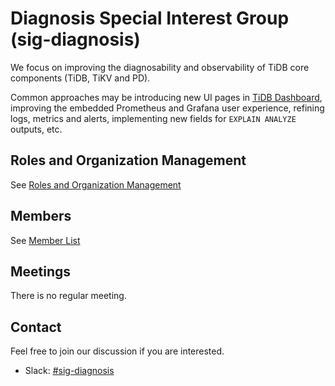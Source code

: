 # Diagnosis Special Interest Group (sig-diagnosis)

We focus on improving the diagnosability and observability of TiDB core components (TiDB, TiKV and PD).

Common approaches may be introducing new UI pages in [TiDB Dashboard](https://github.com/pingcap-incubator/tidb-dashboard), improving the embedded Prometheus and Grafana user experience, refining logs, metrics and alerts, implementing new fields for `EXPLAIN ANALYZE` outputs, etc.

## Roles and Organization Management

See [Roles and Organization Management](./roles-and-organization-management.md)

## Members

See [Member List](membership.md)

## Meetings

There is no regular meeting.

## Contact

Feel free to join our discussion if you are interested.

- Slack: [#sig-diagnosis](https://slack.tidb.io/invite?team=tidb-community&channel=sig-diagnosis&ref=github_sig)

